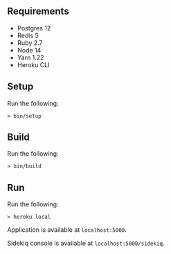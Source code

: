 ## Requirements
- Postgres 12
- Redis 5
- Ruby 2.7
- Node 14
- Yarn 1.22
- Heroku CLI

## Setup
Run the following:
```
> bin/setup
```

## Build
Run the following:
```
> bin/build
```

## Run
Run the following:
```
> heroku local
```

Application is available at `localhost:5000`.

Sidekiq console is available at `localhost:5000/sidekiq`.
